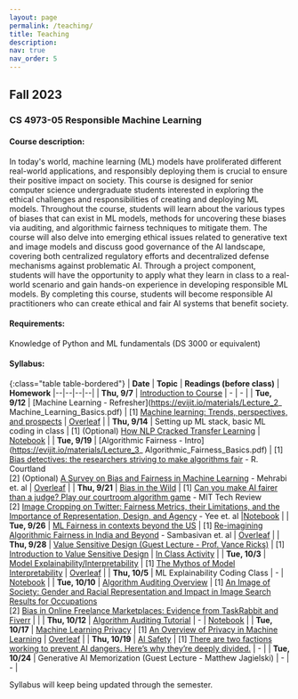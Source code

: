 ```yaml
---
layout: page
permalink: /teaching/
title: Teaching
description:
nav: true
nav_order: 5
---
```


## Fall 2023
### CS 4973-05 Responsible Machine Learning

#### Course description: 
In today's world, machine learning (ML) models have proliferated different real-world applications, and responsibly deploying them is crucial to ensure their positive impact on society. This course is designed for senior computer science undergraduate students interested in exploring the ethical challenges and responsibilities of creating and deploying ML models. Throughout the course, students will learn about the various types of biases that can exist in ML models, methods for uncovering these biases via auditing, and algorithmic fairness techniques to mitigate them. The course will also delve into emerging ethical issues related to generative text and image models and discuss good governance of the AI landscape, covering both centralized regulatory efforts and decentralized defense mechanisms against problematic AI. Through a project component, students will have the opportunity to apply what they learn in class to a real-world scenario and gain hands-on experience in developing responsible ML models. By completing this course, students will become responsible AI practitioners who can create ethical and fair AI systems that benefit society.

#### Requirements: 
Knowledge of Python and ML fundamentals (DS 3000 or equivalent)

#### Syllabus:

{:class="table table-bordered"}
| **Date** | **Topic** | **Readings (before class)** | **Homework**
|--|--|--|--|
| **Thu, 9/7** | [Introduction to Course](https://evijit.io/materials/Lecture_1_Introduction.pdf) | - | - |
| **Tue, 9/12** | [Machine Learning - Refresher](https://evijit.io/materials/Lecture_2_ Machine_Learning_Basics.pdf) | [1] [Machine learning: Trends, perspectives, and prospects](https://www.cs.cmu.edu/~tom/pubs/Science-ML-2015.pdf) |  [Overleaf](https://www.overleaf.com/read/ftxshfbpkxbk) |
| **Thu, 9/14** | Setting up ML stack, basic ML coding in class | [1] (Optional) [How NLP Cracked Transfer Learning](https://jalammar.github.io/illustrated-bert/) | [Notebook](https://evijit.io/materials/ds_intro.ipynb) |
| **Tue, 9/19** | [Algorithmic Fairness - Intro](https://evijit.io/materials/Lecture_3_ Algorithmic_Fairness_Basics.pdf)  | [1] [Bias detectives: the researchers striving to make algorithms fair](https://courses.cs.duke.edu/spring20/compsci342/netid/readings/nature-algorithmic-bias.pdf) - R. Courtland <br> [2] (Optional) [A Survey on Bias and Fairness in Machine Learning](https://arxiv.org/pdf/1908.09635.pdf) - Mehrabi et. al |  [Overleaf](https://www.overleaf.com/read/rvdjbyjkktcg)  |
| **Thu, 9/21** | [Bias in the Wild](https://evijit.io/materials/Lecture_4_Bias_In_The_Wild.pdf) | [1] [Can you make AI fairer than a judge? Play our courtroom algorithm game](https://www.technologyreview.com/2019/10/17/75285/ai-fairer-than-judge-criminal-risk-assessment-algorithm/) - MIT Tech Review <br> [2] [Image Cropping on Twitter: Fairness Metrics, their Limitations, and the Importance of Representation, Design, and Agency](https://arxiv.org/pdf/2105.08667.pdf) - Yee et. al |[Notebook](https://colab.research.google.com/drive/1_SpLPRweuZ-3xWJSYmOD0H-LXdaCcEiH#scrollTo=KbHf3AYwO0Xw) |
| **Tue, 9/26** | [ML Fairness in contexts beyond the US](https://evijit.io/materials/Lecture_5_Fairness_in_Other_Cultures.pdf)  | [1] [Re-imagining Algorithmic Fairness in India and Beyond](https://arxiv.org/pdf/2101.09995.pdf) - Sambasivan et. al | [Overleaf](https://www.overleaf.com/read/zbtrrypygxrz) |
| **Thu, 9/28** | [Value Sensitive Design (Guest Lecture - Prof. Vance Ricks)](https://evijit.io/materials/Ricks-ResponsibleMachineLearning-F2023.pdf) | [1] [Introduction to Value Sensitive Design](https://northeastern.instructure.com/files/23160452/) | [In Class Activity](https://docs.google.com/document/d/1qi9J7lLVM9AhsJaSpILQNQh4FjRnNLnn/edit?usp=sharing&ouid=104786704786764345519&rtpof=true&sd=true) |
| **Tue, 10/3** | [Model Explainability/Interpretability](https://evijit.io/materials/Lecture_6_Model_Interpretability.pdf)  | [1] [The Mythos of Model Interpretability](https://arxiv.org/pdf/1606.03490.pdf) | [Overleaf](https://www.overleaf.com/read/fzfbymhmhrjf) |
| **Thu, 10/5** | ML Explainability Coding Class  | - | [Notebook](https://colab.research.google.com/drive/11d_AnpF6ELJryZaBOwvFYm2xgqL8GiEW) |
| **Tue, 10/10** | [Algorithm Auditing Overview](https://evijit.io/materials/Lecture_7_Algorithm_Auditing_Overview.pdf)  | [1] [An Image of Society: Gender and Racial Representation and Impact in Image Search Results for Occupations](https://dl.acm.org/doi/10.1145/3449100)<br>[2] [Bias in Online Freelance Marketplaces: Evidence from TaskRabbit and Fiverr](https://dl.acm.org/doi/pdf/10.1145/2998181.2998327) |  |
| **Thu, 10/12** | [Algorithm Auditing Tutorial](https://evijit.io/materials/Lecture_8_Algorithm_Auditing_Tutorial.pdf)  | - | [Notebook](https://colab.research.google.com/drive/1w-BRt1A2MymKFefj98t6Orz59-ntiPBF) |
| **Tue, 10/17** | [Machine Learning Privacy](https://evijit.io/materials/Lecture_9_ML_Privacy.pdf)  | [1] [An Overview of Privacy in Machine Learning](https://arxiv.org/pdf/2005.08679.pdf) | [Overleaf](https://www.overleaf.com/read/pswsvxrnwggq) |
| **Thu, 10/19** | [AI Safety](https://evijit.io/materials/Lecture_10_AI_Safety.pdf)  | [1] [There are two factions working to prevent AI dangers. Here’s why they’re deeply divided.](https://www.vox.com/future-perfect/2022/8/10/23298108/ai-dangers-ethics-alignment-present-future-risk) | - |
| **Tue, 10/24** | Generative AI Memorization (Guest Lecture - Matthew Jagielski)  | - | - |



Syllabus will keep being updated through the semester.